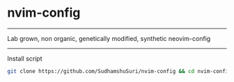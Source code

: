 # nvim-config
---

Lab grown, non organic, genetically modified, synthetic neovim-config 

---


Install script

```sh
git clone https://github.com/SudhamshuSuri/nvim-config && cd nvim-config && rm -rf .git && mv $HOME/.config/nvim $HOME/.config/nvim.bak && mv nvim-config $HOME/.config/nvim

```
